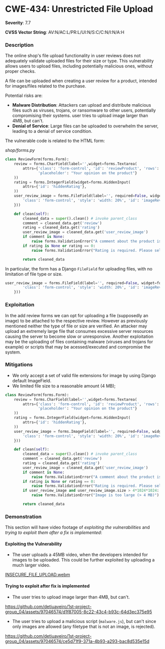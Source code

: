 # CWE-434: Unrestricted File Upload

**Severity**: 7.7

**CVSS Vector String**: AV:N/AC:L/PR:L/UI:N/S:C/C:N/I:N/A:H

### Description

The online shop's file upload functionality in user reviews does not adequately validate uploaded files for their size or type. This vulnerability allows users to upload files, including potentially malicious ones, without proper checks.

A file can be uploaded when creating a user review for a product, intended for images/files related to the purchase. 

Potential risks are:

- **Malware Distribution**: Attackers can upload and distribute malicious files such as viruses, trojans, or ransomware to other users, potentially compromising their systems.
 user tries to upload image larger than 4MB, but can't.
- **Denial of Service**: Large files can be uploaded to overwhelm the server, leading to a denial of service condition.

The vulnerable code is related to the HTML form:

*shop/forms.py*
```py
class ReviewForm(forms.Form):
    review = forms.CharField(label='',widget=forms.Textarea(
        attrs={'class': 'form-control', 'id': 'reviewProduct', 'rows': '4',
               'placeholder': "Your opinion on the product"}
    ))
    rating = forms.IntegerField(widget=forms.HiddenInput(
        attrs={'id': 'hiddenRating'},
    ))
    user_review_image = forms.FileField(label='', required=False, widget=forms.FileInput(attrs={
        'class': 'form-control', 'style': 'width: 20%', 'id': 'imageReviewInput'
    }))

    def clean(self):
        cleaned_data = super().clean() # invoke parent_class
        comment = cleaned_data.get('review')
        rating = cleaned_data.get('rating')
        user_review_image = cleaned_data.get('user_review_image')
        if comment is None:
            raise forms.ValidationError("A comment about the product is required. Please tell us your opinion")
        if rating is None or rating == 0:
            raise forms.ValidationError("Rating is required. Please select a rating.")

        return cleaned_data
```

In particular, the form has a Django `FileField` for uploading files, with no limitation of file type or size.

```py
user_review_image = forms.FileField(label='', required=False, widget=forms.FileInput(attrs={
        'class': 'form-control', 'style': 'width: 20%', 'id': 'imageReviewInput'
    }))
```


### Exploitation

In the add review forms we can opt for uploading a file (supposedly an image) to be attached to the respective review. However as previously mentioned neither the type of file or size are verified. 
An attacker may upload an extremely large file that consumes excessive server resources causing the server to become slow or unresponsive.
Another exploitation may be the uploading of files containing malware (viruses and trojans for example) or scripts that may be acessed/executed and compromise the system.

### Mitigations

- We only accept a set of valid file extensions for image by using Django default ImageField.
- We limited file size to a reasonable amount (4 MB);
```python
class ReviewForm(forms.Form):
    review = forms.CharField(label='',widget=forms.Textarea(
        attrs={'class': 'form-control', 'id': 'reviewProduct', 'rows': '4',
               'placeholder': "Your opinion on the product"}
    ))
    rating = forms.IntegerField(widget=forms.HiddenInput(
        attrs={'id': 'hiddenRating'},
    ))
    user_review_image = forms.ImageField(label='', required=False, widget=forms.FileInput(attrs={
        'class': 'form-control', 'style': 'width: 20%', 'id': 'imageReviewInput'
    }))

    def clean(self):
        cleaned_data = super().clean() # invoke parent_class
        comment = cleaned_data.get('review')
        rating = cleaned_data.get('rating')
        user_review_image = cleaned_data.get('user_review_image')
        if comment is None:
            raise forms.ValidationError("A comment about the product is required. Please tell us your opinion")
        if rating is None or rating == 0:
            raise forms.ValidationError("Rating is required. Please select a rating.")
        if user_review_image and user_review_image.size > 4*1024*1024:
            raise forms.ValidationError("Image is too large (> 4 MB)")

        return cleaned_data
```

### Demonstration

This section will have video footage of *exploiting the vulnerabilities* and *trying to exploit them after a fix is implemented*:

#### Exploiting the Vulnerability

- The user uploads a 45MB video, when the developers intended for images to be uploaded. This could be further exploited by uploading a much larger video. 

[INSECURE_FILE_UPLOAD.webm](https://github.com/detiuaveiro/1st-project-group_04/assets/97046574/61381c67-06c6-419e-93e2-7602915102f2)


#### Trying to exploit after fix is implemented

- The user tries to upload image larger than 4MB, but can't.

https://github.com/detiuaveiro/1st-project-group_04/assets/97046574/d1f87005-8c22-43c4-b93c-64d3ec375e95


- The user tries to upload a malicious script (`malware.js`), but can't since only images are allowed (any filetype that is not an image, is rejected).

https://github.com/detiuaveiro/1st-project-group_04/assets/97046574/ce5d71f9-371a-4b93-a293-bac8d535e15d


